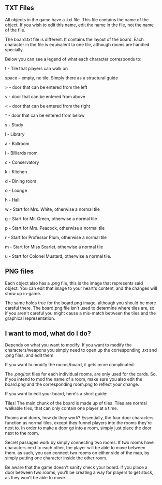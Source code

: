 ## TXT Files
All objects in the game have a .txt file. This file contains the name of the object.
If you wish to edit this name, edit the name in the file, not the name of the file.

The board.txt file is different. It contains the layout of the board. Each character
in the file is equivalent to one tile, although rooms are handled specially. 

Below you can see a legend of what each character corresponds to:

t - Tile that players can walk on

space - empty, no tile. Simply there as a structural guide

\> - door that can be entered from the left

v - door that can be entered from above

< - door that can be entered from the right

^ - door that can be entered from below

s - Study

l - Library

a - Ballroom

i - Billiards room

c - Conservatory

k - Kitchen

d - Dining room

o - Lounge

h - Hall

w - Start for Mrs. White, otherwise a normal tile

g - Start for Mr. Green, otherwise a normal tile

p - Start for Mrs. Peacock, otherwise a normal tile

r - Start for Professor Plum, otherwise a normal tile

m - Start for Miss Scarlet, otherwise a normal tile

u - Start for Colonel Mustard, otherwise a normal tile.

## PNG files

Each object also has a .png file, this is the image that represents said object.
You can edit that image to your heart's content, and the changes will show up in-game.

The same holds true for the board.png image, although you should be more careful there.
The board.png file isn't used to determine where tiles are, so if you aren't careful
you might cause a mis-match between the tiles and the graphical representation.

## I want to mod, what do I do?

Depends on what you want to modify. If you want to modify the characters/weapons
you simply need to open up the corresponding .txt and .png files, and edit them.

If you want to modify the rooms/board, it gets more complicated:

The .png/.txt files for each individual rooms, are only used for the cards.
So, if you intend to mod the name of a room, make sure you also edit the board.png
and the corresponding room.png to reflect your change.

If you want to edit your board, here's a short guide:

Tiles! The main chunk of the board is made up of tiles. Tiles are normal walkable
tiles, that can only contain one player at a time.

Rooms and doors, how do they work? Essentially, the four door characters function
as normal tiles, except they funnel players into the rooms they're next to.
In order to make a door go into a room, simply just place the door next to the room.

Secret passages work by simply connecting two rooms. If two rooms have characters next
to each other, the player will be able to move between them. as such, you can connect two
rooms on either side of the map, by simply putting one character inside the other room.

Be aware that the game doesn't sanity check your board. If you place a door between 
two rooms, you'll be creating a way for players to get stuck, as they won't be able to move.

